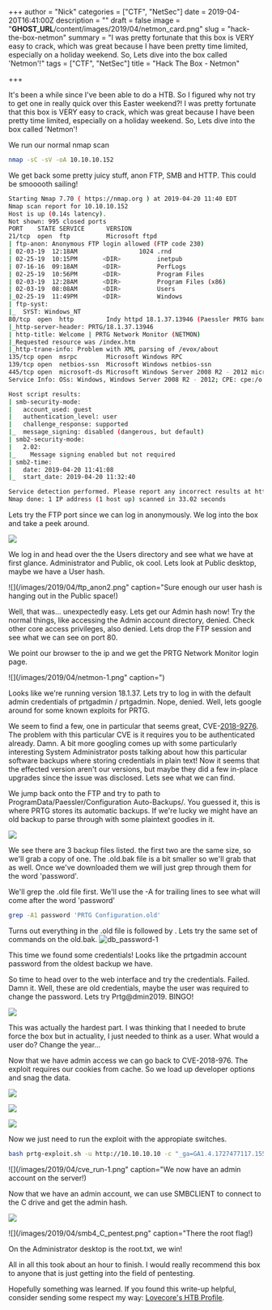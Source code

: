 +++
author = "Nick"
categories = ["CTF", "NetSec"]
date = 2019-04-20T16:41:00Z
description = ""
draft = false
image = "__GHOST_URL__/content/images/2019/04/netmon_card.png"
slug = "hack-the-box-netmon"
summary = "I was pretty fortunate that this box is VERY easy to crack, which was great because I have been pretty time limited, especially on a holiday weekend. So, Lets dive into the box called 'Netmon'!"
tags = ["CTF", "NetSec"]
title = "Hack The Box - Netmon"

+++


It's been a while since I've been able to do a HTB. So I figured why not try to get one in really quick over this Easter weekend?! I was pretty fortunate that this box is VERY easy to crack, which was great because I have been pretty time limited, especially on a holiday weekend. So, Lets dive into the box called 'Netmon'!

We run our normal nmap scan

```bash
nmap -sC -sV -oA 10.10.10.152
```

We get back some pretty juicy stuff, anon FTP, SMB and HTTP. This could be smooooth sailing!

```bash
Starting Nmap 7.70 ( https://nmap.org ) at 2019-04-20 11:40 EDT
Nmap scan report for 10.10.10.152
Host is up (0.14s latency).
Not shown: 995 closed ports
PORT    STATE SERVICE      VERSION
21/tcp  open  ftp          Microsoft ftpd
| ftp-anon: Anonymous FTP login allowed (FTP code 230)
| 02-03-19  12:18AM                 1024 .rnd
| 02-25-19  10:15PM       <DIR>          inetpub
| 07-16-16  09:18AM       <DIR>          PerfLogs
| 02-25-19  10:56PM       <DIR>          Program Files
| 02-03-19  12:28AM       <DIR>          Program Files (x86)
| 02-03-19  08:08AM       <DIR>          Users
|_02-25-19  11:49PM       <DIR>          Windows
| ftp-syst: 
|_  SYST: Windows_NT
80/tcp  open  http         Indy httpd 18.1.37.13946 (Paessler PRTG bandwidth monitor)
|_http-server-header: PRTG/18.1.37.13946
| http-title: Welcome | PRTG Network Monitor (NETMON)
|_Requested resource was /index.htm
|_http-trane-info: Problem with XML parsing of /evox/about
135/tcp open  msrpc        Microsoft Windows RPC
139/tcp open  netbios-ssn  Microsoft Windows netbios-ssn
445/tcp open  microsoft-ds Microsoft Windows Server 2008 R2 - 2012 microsoft-ds
Service Info: OSs: Windows, Windows Server 2008 R2 - 2012; CPE: cpe:/o:microsoft:windows

Host script results:
| smb-security-mode: 
|   account_used: guest
|   authentication_level: user
|   challenge_response: supported
|_  message_signing: disabled (dangerous, but default)
| smb2-security-mode: 
|   2.02: 
|_    Message signing enabled but not required
| smb2-time: 
|   date: 2019-04-20 11:41:08
|_  start_date: 2019-04-20 11:32:40

Service detection performed. Please report any incorrect results at https://nmap.org/submit/ .
Nmap done: 1 IP address (1 host up) scanned in 33.02 seconds
```

Lets try the FTP port since we can log in anonymously. We log into the box and take a peek around.

![](/images/2019/04/ftp_anon1-1.png)

We log in and head over the the Users directory and see what we have at first glance. Administrator and Public, ok cool. Lets look at Public desktop, maybe we have a User hash.

![](/images/2019/04/ftp_anon2.png" caption="Sure enough our user hash is hanging out in the Public space!)

Well, that was... unexpectedly easy. Lets get our Admin hash now! Try the normal things, like accessing the Admin account directory, denied. Check other core access privileges, also denied. Lets drop the FTP session and see what we can see on port 80.

We point our browser to the ip and we get the PRTG Network Monitor login page.

![](/images/2019/04/netmon-1.png" caption=")

Looks like we're running version 18.1.37. Lets try to log in with the default admin credentials of prtgadmin / prtgadmin. Nope, denied. Well, lets google around for some known exploits for PRTG.

We seem to find a few, one in particular that seems great, CVE-[2018-9276](https://www.exploit-db.com/exploits/46527). The problem with this particular CVE is it requires you to be authenticated already. Damn. A bit more googling comes up with some particularly interesting System Administrator posts talking about how this particular software backups where storing credentials in plain text! Now it seems that the effected version aren't our versions, but maybe they did a few in-place upgrades since the issue was disclosed. Lets see what we can find.

We jump back onto the FTP and try to path to ProgramData/Paessler/Configuration Auto-Backups/. You guessed it, this is where PRTG stores its automatic backups. If we're lucky we might have an old backup to parse through with some plaintext goodies in it.

![](/images/2019/04/ftp_ls_programData.png)

We see there are 3 backup files listed. the first two are the same size, so we'll grab a copy of one. The .old.bak file is a bit smaller so we'll grab that as well. Once we've downloaded them we will just grep through them for the word 'password'.

We'll grep the .old file first. We'll use the -A for trailing lines to see what will come after the word 'password'
```bash
grep -A1 password 'PRTG Configuration.old'
```
Turns out everything in the .old file is followed by <encrypted>. Lets try the same set of commands on the old.bak.
![db_password-1](__GHOST_URL__/content/images/2019/04/db_password-1.png)
    
This time we found some credentials! Looks like the prtgadmin account password from the oldest backup we have.

So time to head over to the web interface and try the credentials. Failed. Damn it. Well, these are old credentials, maybe the user was required to change the password. Lets try Prtg@dmin2019. BINGO!

![](/images/2019/04/netmon-2.png)

This was actually the hardest part. I was thinking that I needed to brute force the box but in actuality, I just needed to think as a user. What would a user do? Change the year...

Now that we have admin access we can go back to CVE-2018-976. The exploit requires our cookies from cache. So we load up developer options and snag the data.

![](/images/2019/04/cookie1.png)

![](/images/2019/04/cookie2-1.png)

![](/images/2019/04/cookie3.png)

Now we just need to run the exploit with the appropiate switches.
```bash
bash prtg-exploit.sh -u http://10.10.10.10 -c "_ga=GA1.4.1727477117.1555948138; _gid=GA1.4.1609818662.1555948138; OCTOPUS1813713946=ezM4QUUyMDVCLUNBNkEtNEEwQS1BNjc4LUEzMzVEMTM1Qjk1MX0%3D; _gat=1"
```

![](/images/2019/04/cve_run-1.png" caption="We now have an admin account on the server!)

Now that we have an admin account, we can use SMBCLIENT to connect to the C drive and get the admin hash.

![](/images/2019/04/smb3_C_pentest.png)

![](/images/2019/04/smb4_C_pentest.png" caption="There the root flag!)

On the Administrator desktop is the root.txt, we win!

All in all this took about an hour to finish. I would really recommend this box to anyone that is just getting into the field of pentesting.

Hopefully something was learned. If you found this write-up helpful, consider sending some respect my way: [Lovecore's HTB Profile](https://www.hackthebox.eu/home/users/profile/95635).

